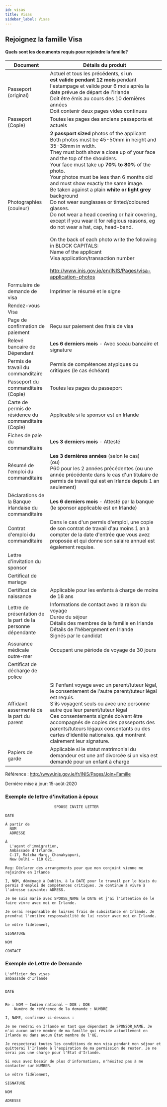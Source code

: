 ```yaml
---
id: visas
title: Visas
sidebar_label: Visas
---
```



## Rejoignez la famille Visa

#### **Quels sont les documents requis pour rejoindre la famille?**

| Document                                                    | Détails du produit                                                                                                                                                                                                                                                                                                                                                                                                                                                                                                                                                                                                                                                                                                                                                                                                                                                                            |
| ----------------------------------------------------------- | --------------------------------------------------------------------------------------------------------------------------------------------------------------------------------------------------------------------------------------------------------------------------------------------------------------------------------------------------------------------------------------------------------------------------------------------------------------------------------------------------------------------------------------------------------------------------------------------------------------------------------------------------------------------------------------------------------------------------------------------------------------------------------------------------------------------------------------------------------------------------------------------- |
| Passeport (original)                                        | Actuel et tous les précédents, si un<br/>**est valide pendant 12 mois** pendant l'estampage et valide pour 6 mois après la date prévue de départ de l'Irlande<br/>Doit être émis au cours des 10 dernières années<br/>Doit contenir deux pages vides continues                                                                                                                                                                                                                                                                                                                                                                                                                                                                                                                                                                                                              |
| Passeport (Copie)                                           | Toutes les pages des anciens passeports et actuels                                                                                                                                                                                                                                                                                                                                                                                                                                                                                                                                                                                                                                                                                                                                                                                                                                            |
| Photographies (couleur)                                     | **2 passport sized** photos of the applicant<br/>Both photos must be 45-50mm in height and 35-38mm in width.<br/>They must both show a close up of your face and the top of the shoulders.<br/>Your face must take up **70% to 80%** of the photo.<br/>Your photos must be less than 6 months old and must show exactly the same image.<br/>Be taken against a plain **white or light grey** background<br/>Do not wear sunglasses or tinted/coloured glasses.<br/>Do not wear a head covering or hair covering, except if you wear it for religious reasons, eg do not wear a hat, cap, head-band.<br/><br/>On the back of each photo write the following in BLOCK CAPITALS:<br/>Name of the applicant</br>Visa application/transaction number<br/><br/>http://www.inis.gov.ie/en/INIS/Pages/visa-application-photos |
| Formulaire de demande de visa                               | Imprimer le résumé et le signe                                                                                                                                                                                                                                                                                                                                                                                                                                                                                                                                                                                                                                                                                                                                                                                                                                                                |
| Rendez-vous Visa                                            |                                                                                                                                                                                                                                                                                                                                                                                                                                                                                                                                                                                                                                                                                                                                                                                                                                                                                               |
| Page de confirmation de paiement                            | Reçu sur paiement des frais de visa                                                                                                                                                                                                                                                                                                                                                                                                                                                                                                                                                                                                                                                                                                                                                                                                                                                           |
| Relevé bancaire de Dépendant                                | **Les 6 derniers mois** - Avec sceau bancaire et signature                                                                                                                                                                                                                                                                                                                                                                                                                                                                                                                                                                                                                                                                                                                                                                                                                                    |
| Permis de travail du commanditaire                          | Permis de compétences atypiques ou critiques (le cas échéant)                                                                                                                                                                                                                                                                                                                                                                                                                                                                                                                                                                                                                                                                                                                                                                                                                                 |
| Passeport du commanditaire (Copie)                          | Toutes les pages du passeport                                                                                                                                                                                                                                                                                                                                                                                                                                                                                                                                                                                                                                                                                                                                                                                                                                                                 |
| Carte de permis de résidence du commanditaire (Copie)       | Applicable si le sponsor est en Irlande                                                                                                                                                                                                                                                                                                                                                                                                                                                                                                                                                                                                                                                                                                                                                                                                                                                       |
| Fiches de paie du commanditaire                             | **Les 3 derniers mois** - Attesté                                                                                                                                                                                                                                                                                                                                                                                                                                                                                                                                                                                                                                                                                                                                                                                                                                                             |
| Résumé de l'emploi du commanditaire                         | **Les 3 dernières années** (selon le cas) <br/>(ou)<br/>P60 pour les 2 années précédentes (ou une année précédente dans le cas d'un titulaire de permis de travail qui est en Irlande depuis 1 an seulement)                                                                                                                                                                                                                                                                                                                                                                                                                                                                                                                                                                                                                                                                      |
| Déclarations de la Banque irlandaise du commanditaire       | **Les 6 derniers mois** - Attesté par la banque (le sponsor applicable est en Irlande)                                                                                                                                                                                                                                                                                                                                                                                                                                                                                                                                                                                                                                                                                                                                                                                                        |
| Contrat d'emploi du commanditaire                           | Dans le cas d'un permis d'emploi, une copie de son contrat de travail d'au moins 1 an à compter de la date d'entrée que vous avez proposée et qui donne son salaire annuel est également requise.                                                                                                                                                                                                                                                                                                                                                                                                                                                                                                                                                                                                                                                                                             |
| Lettre d'invitation du sponsor                              |                                                                                                                                                                                                                                                                                                                                                                                                                                                                                                                                                                                                                                                                                                                                                                                                                                                                                               |
| Certificat de mariage                                       |                                                                                                                                                                                                                                                                                                                                                                                                                                                                                                                                                                                                                                                                                                                                                                                                                                                                                               |
| Certificat de naissance                                     | Applicable pour les enfants à charge de moins de 18 ans                                                                                                                                                                                                                                                                                                                                                                                                                                                                                                                                                                                                                                                                                                                                                                                                                                       |
| Lettre de présentation de la part de la personne dépendante | Informations de contact avec la raison du voyage<br/>Durée du séjour<br/>Détails des membres de la famille en Irlande<br/>Détails de l'hébergement en Irlande<br/>Signés par le candidat                                                                                                                                                                                                                                                                                                                                                                                                                                                                                                                                                                                                                                                                              |
| Assurance médicale outre-mer                                | Occupant une période de voyage de 30 jours                                                                                                                                                                                                                                                                                                                                                                                                                                                                                                                                                                                                                                                                                                                                                                                                                                                    |
| Certificat de décharge de police                            |                                                                                                                                                                                                                                                                                                                                                                                                                                                                                                                                                                                                                                                                                                                                                                                                                                                                                               |
| Affidavit assermenté de la part du parent                   | Si l'enfant voyage avec un parent/tuteur légal, le consentement de l'autre parent/tuteur légal est requis.<br/>S'ils voyagent seuls ou avec une personne autre que leur parent/tuteur légal<br/>Ces consentements signés doivent être accompagnés de copies des passeports des parents/tuteurs légaux consentants ou des cartes d'identité nationales. qui montrent clairement leur signature.                                                                                                                                                                                                                                                                                                                                                                                                                                                                                    |
| Papiers de garde                                            | Applicable si le statut matrimonial du demandeur est une anf divorcée si un visa est demandé pour un enfant à charge                                                                                                                                                                                                                                                                                                                                                                                                                                                                                                                                                                                                                                                                                                                                                                          |

Référence : http://www.inis.gov.ie/fr/INIS/Pages/Join+Famille

Dernière mise à jour: 15-août-2020

### Exemple de lettre d'invitation à époux

```text
                      SPOUSE INVITE LETTER

DATE

À partir de
  NOM
  ADRESSE

À
  L'agent d'immigration,
  Ambassade d'Irlande,
  C-17, Malcha Marg, Chanakyapuri,
  New Delhi – 110 021.

Reg: Déclarer des arrangements pour que mon conjoint vienne me rejoindre en Irlande

I, NOM, déménagé à Dublin, à la DATE pour le travail par le biais du permis d'emploi de compétences critiques. Je continue à vivre à l'adresse suivante: ADRESS. 

Je me suis marié avec SPOUSE_NAME le DATE et j'ai l'intention de le faire vivre avec moi en Irlande.

Je serai responsable de lui/ses frais de subsistance en Irlande. Je prendrai l'entière responsabilité de lui rester avec moi en Irlande.

Le vôtre fidèlement,

SIGNATURE

NOM

CONTACT
```

### Exemple de Lettre de Demande

```text
L'officier des visas
ambassade d'Irlande


DATE


Re : NOM – Indien national – DOB : DOB
    Numéro de référence de la demande : NUMBRE

I, NAME, confirmez ci-dessous :

Je me rendrai en Irlande en tant que dépendant de SPONSOR_NAME. Je n'ai aucun autre membre de ma famille qui réside actuellement en Irlande ou dans aucun État membre de l'UE.

Je respecterai toutes les conditions de mon visa pendant mon séjour et quitterai l'Irlande à l'expiration de ma permission de rester. Je ne serai pas une charge pour l'État d'Irlande. 

Si vous avez besoin de plus d'informations, n'hésitez pas à me contacter sur NUMBER.

Le vôtre fidèlement,

SIGNATURE

NOM

ADRESSE
```